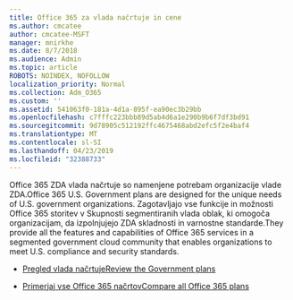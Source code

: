 ```yaml
---
title: Office 365 za vlada načrtuje in cene
ms.author: cmcatee
author: cmcatee-MSFT
manager: mnirkhe
ms.date: 8/7/2018
ms.audience: Admin
ms.topic: article
ROBOTS: NOINDEX, NOFOLLOW
localization_priority: Normal
ms.collection: Adm_O365
ms.custom: ''
ms.assetid: 541063f0-181a-4d1a-895f-ea90ec3b29bb
ms.openlocfilehash: c7fffc223bbb89d5ab4d6a1e290b9b6f7df3bd91
ms.sourcegitcommit: 9d78905c512192ffc4675468abd2efc5f2e4baf4
ms.translationtype: MT
ms.contentlocale: sl-SI
ms.lasthandoff: 04/23/2019
ms.locfileid: "32388733"
---
```

<span data-ttu-id="ab394-102">Office 365 ZDA vlada načrtuje so namenjene potrebam organizacije vlade ZDA.</span><span class="sxs-lookup"><span data-stu-id="ab394-102">Office 365 U.S. Government plans are designed for the unique needs of U.S. government organizations.</span></span> <span data-ttu-id="ab394-103">Zagotavljajo vse funkcije in možnosti Office 365 storitev v Skupnosti segmentiranih vlada oblak, ki omogoča organizacijam, da izpolnjujejo ZDA skladnosti in varnostne standarde.</span><span class="sxs-lookup"><span data-stu-id="ab394-103">They provide all the features and capabilities of Office 365 services in a segmented government cloud community that enables organizations to meet U.S. compliance and security standards.</span></span>
  
- [<span data-ttu-id="ab394-104">Pregled vlada načrtuje</span><span class="sxs-lookup"><span data-stu-id="ab394-104">Review the Government plans</span></span>](https://products.office.com/government/compare-office-365-government-plans)
    
- [<span data-ttu-id="ab394-105">Primerjaj vse Office 365 načrtov</span><span class="sxs-lookup"><span data-stu-id="ab394-105">Compare all Office 365 plans</span></span>](https://products.office.com/business/compare-more-office-365-for-business-plans)
    

